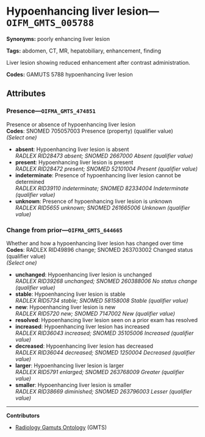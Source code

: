 # Hypoenhancing liver lesion—`OIFM_GMTS_005788`

**Synonyms:** poorly enhancing liver lesion

**Tags:** abdomen, CT, MR, hepatobiliary, enhancement, finding

Liver lesion showing reduced enhancement after contrast administration.

**Codes:** GAMUTS 5788 hypoenhancing liver lesion

## Attributes

### Presence—`OIFMA_GMTS_474851`

Presence or absence of hypoenhancing liver lesion  
**Codes**: SNOMED 705057003 Presence (property) (qualifier value)  
*(Select one)*

- **absent**: Hypoenhancing liver lesion is absent  
_RADLEX RID28473 absent; SNOMED 2667000 Absent (qualifier value)_
- **present**: Hypoenhancing liver lesion is present  
_RADLEX RID28472 present; SNOMED 52101004 Present (qualifier value)_
- **indeterminate**: Presence of hypoenhancing liver lesion cannot be determined  
_RADLEX RID39110 indeterminate; SNOMED 82334004 Indeterminate (qualifier value)_
- **unknown**: Presence of hypoenhancing liver lesion is unknown  
_RADLEX RID5655 unknown; SNOMED 261665006 Unknown (qualifier value)_

### Change from prior—`OIFMA_GMTS_644665`

Whether and how a hypoenhancing liver lesion has changed over time  
**Codes**: RADLEX RID49896 change; SNOMED 263703002 Changed status (qualifier value)  
*(Select one)*

- **unchanged**: Hypoenhancing liver lesion is unchanged  
_RADLEX RID39268 unchanged; SNOMED 260388006 No status change (qualifier value)_
- **stable**: Hypoenhancing liver lesion is stable  
_RADLEX RID5734 stable; SNOMED 58158008 Stable (qualifier value)_
- **new**: Hypoenhancing liver lesion is new  
_RADLEX RID5720 new; SNOMED 7147002 New (qualifier value)_
- **resolved**: Hypoenhancing liver lesion seen on a prior exam has resolved  
- **increased**: Hypoenhancing liver lesion has increased  
_RADLEX RID36043 increased; SNOMED 35105006 Increased (qualifier value)_
- **decreased**: Hypoenhancing liver lesion has decreased  
_RADLEX RID36044 decreased; SNOMED 1250004 Decreased (qualifier value)_
- **larger**: Hypoenhancing liver lesion is larger  
_RADLEX RID5791 enlarged; SNOMED 263768009 Greater (qualifier value)_
- **smaller**: Hypoenhancing liver lesion is smaller  
_RADLEX RID38669 diminished; SNOMED 263796003 Lesser (qualifier value)_

---

**Contributors**

- [Radiology Gamuts Ontology](https://gamuts.net/) (GMTS)